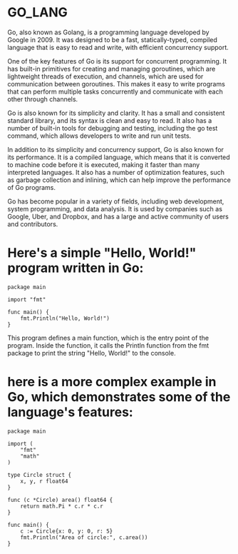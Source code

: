 # GO_LANG

Go, also known as Golang, is a programming language developed by Google in 2009. It was designed to be a fast, statically-typed, compiled language that is easy to read and write, with efficient concurrency support.

One of the key features of Go is its support for concurrent programming. It has built-in primitives for creating and managing goroutines, which are lightweight threads of execution, and channels, which are used for communication between goroutines. This makes it easy to write programs that can perform multiple tasks concurrently and communicate with each other through channels.

Go is also known for its simplicity and clarity. It has a small and consistent standard library, and its syntax is clean and easy to read. It also has a number of built-in tools for debugging and testing, including the go test command, which allows developers to write and run unit tests.

In addition to its simplicity and concurrency support, Go is also known for its performance. It is a compiled language, which means that it is converted to machine code before it is executed, making it faster than many interpreted languages. It also has a number of optimization features, such as garbage collection and inlining, which can help improve the performance of Go programs.

Go has become popular in a variety of fields, including web development, system programming, and data analysis. It is used by companies such as Google, Uber, and Dropbox, and has a large and active community of users and contributors.

# Here's a simple "Hello, World!" program written in Go:
```
package main

import "fmt"

func main() {
    fmt.Println("Hello, World!")
}
```
This program defines a main function, which is the entry point of the program. Inside the function, it calls the Println function from the fmt package to print the string "Hello, World!" to the console.

# here is a more complex example in Go, which demonstrates some of the language's features:
```
package main

import (
    "fmt"
    "math"
)

type Circle struct {
    x, y, r float64
}

func (c *Circle) area() float64 {
    return math.Pi * c.r * c.r
}

func main() {
    c := Circle{x: 0, y: 0, r: 5}
    fmt.Println("Area of circle:", c.area())
}
```
